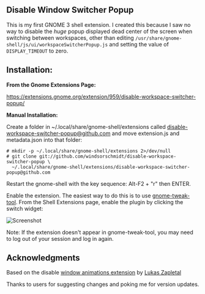 ## Disable Window Switcher Popup

This is my first GNOME 3 shell extension. I created this because I saw no way to disable the *huge* popup displayed dead center of the screen when switching between workspaces, other than editing `/usr/share/gnome-shell/js/ui/workspaceSwitcherPopup.js` and setting the value of `DISPLAY_TIMEOUT` to zero.

## Installation:

**From the Gnome Extensions Page:**

https://extensions.gnome.org/extension/959/disable-workspace-switcher-popup/

**Manual Installation:**

Create a folder in ~/.local/share/gnome-shell/extensions called disable-workspace-switcher-popup@github.com and move extension.js and metadata.json into that folder:

    # mkdir -p ~/.local/share/gnome-shell/extensions 2>/dev/null
    # git clone git://github.com/windsorschmidt/disable-workspace-switcher-popup \
      ~/.local/share/gnome-shell/extensions/disable-workspace-switcher-popup@github.com

Restart the gnome-shell with the key sequence: Alt-F2 + "r" then ENTER.

Enable the extension. The easiest way to do this is to use [gnome-tweak-tool](https://wiki.gnome.org/action/show/Apps/GnomeTweakTool?action=show&redirect=GnomeTweakTool). From the Shell Extensions page, enable the plugin by clicking the switch widget:

![Screenshot](/screenshot.png "Enabling in gnome-tweak-tool")

Note: If the extension doesn't appear in gnome-tweak-tool, you may need to log out of your session and log in again.

## Acknowledgments

Based on the disable [window animations extension](https://github.com/lzap/disable-window-animations) by [Lukas Zapletal](https://github.com/lzap)

Thanks to users for suggesting changes and poking me for version updates.
